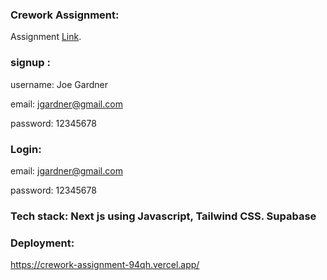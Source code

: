 ### Crework Assignment: 

Assignment [Link](https://www.notion.so/Assignment-Trello-Style-Task-Management-Application-1-343c97ccb2cc445f9ea522d988bd4941?pvs=4).


### signup :

username: Joe Gardner

email: jgardner@gmail.com

password: 12345678

### Login:

email: jgardner@gmail.com

password: 12345678

### Tech stack: Next js using Javascript, Tailwind CSS. Supabase

### Deployment:

https://crework-assignment-94qh.vercel.app/


